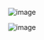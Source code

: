 ![image](https://user-images.githubusercontent.com/64496391/183242183-f9277652-b484-4f92-b22c-426c6a359ad7.png)


![image](https://user-images.githubusercontent.com/64496391/183242192-7df0104b-f28e-4032-b6c8-0fc063880e4e.png)
